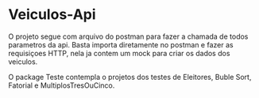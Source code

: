 # Veiculos-Api

O projeto segue com arquivo do postman para fazer a chamada de todos parametros da api.
Basta importa diretamente no postman e fazer as requisiçoes HTTP, nela ja contem um mock para criar os dados dos veiculos.

O package Teste contempla o projetos dos testes de Eleitores, Buble Sort, Fatorial e MultiplosTresOuCinco.

